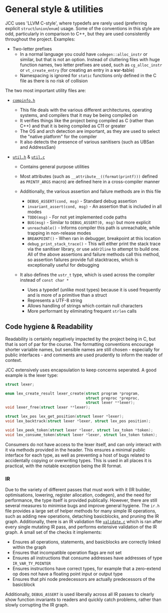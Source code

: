# General style & utilities

JCC uses 'LLVM C-style', where typedefs are rarely used (preferring explicit `struct`/`union`/`enum`) usage. Some of the conventions in this style are odd, particularly in comparison to C++, but they are used consistently throughout the project. Examples:
* Two-letter prefixes
  * In a normal language you could have `codegen::alloc_instr` or similar, but that is not an option. Instead of cluttering files with huge function names, two letter prefixes are used, such as `cg_alloc_instr` or `vt_create_entry` (for creating an entry in a **v**ar-**t**able)
  * Namespacing is ignored for `static` functions only defined in the C file as there is no risk of collision

The two most important utility files are:

* [`compinfo.h`](https://github.com/john-h-k/jcc/tree/main/src/compinfo.h)
  - This file deals with the various different architectures, operating systems, and compilers that it may be being compiled on
  - It verifies things like the project being compiled as C (rather than C++) and that it is being compiled as C11 or greater
  - The OS and arch detection are important, as they are used to select the "native platform" for the compiler
  - It also detects the presence of various sanitisers (such as UBSan and AddressSan)

* [`util.h`](https://github.com/john-h-k/jcc/tree/main/src/util.h) & [`util.c`](https://github.com/john-h-k/jcc/tree/main/src/util.c)
  - Contains general purpose utilities
  - Most attributes (such as `__attribute__((format(printf)))` defined as `PRINTF_ARGS` macro) are defined here in a cross-compiler manner
  - Additionally, the various assertion and failure methods are in this file
    - `DEBUG_ASSERT(cond, msg)` - Standard debug assertion
    - `invariant_assert(cond, msg)` - An assertion that is included in all modes
    - `TODO(msg)` - For not yet implemented code paths
    - `BUG(msg)` - Similar to `DEBUG_ASSERT(0, msg)` but more explicit
    - `unreachable()` - Informs compiler this path is unreachable, while trapping in non-release modes
    - `BREAKPOINT()` - When ran in debugger, breakpoint at this location
    - `debug_print_stack_trace()` - This will either print the stack trace via the sanitiser library, or use `addr2line` to attempt to build one. All of the above assertions and failure methods call this method, so assertion failures provide full stacktraces, which is exceptionally useful for debugging

  - It also defines the `ustr_t` type, which is used across the compiler instead of `const char *`
    - Uses a typedef (unlike most types) because it is used frequently and is more of a primitive than a struct
    - Represents a UTF-8 string
    - Allows handling of strings which contain null characters
    - More performant by eliminating frequent `strlen` calls
  
## Code hygiene & Readability

Readability is certainly negatively impacted by the project being in C, but that is sort of par for the course. The formatting conventions encourage shorter variable names, but sensible names are still chosen - especially for public interfaces - and comments are used prudently to inform the reader of context.

JCC extensively uses encapsulation to keep concerns seperated. A good example is the lexer type:

```c
struct lexer;

enum lex_create_result lexer_create(struct program *program,
                                    struct preproc *preproc,
                                    struct lexer **lexer);
void lexer_free(struct lexer **lexer);

struct lex_pos lex_get_position(struct lexer *lexer);
void lex_backtrack(struct lexer *lexer, struct lex_pos position);

void lex_peek_token(struct lexer *lexer, struct lex_token *token);
void lex_consume_token(struct lexer *lexer, struct lex_token token);

```

Consumers do not have access to the lexer itself, and can only interact with it via methods provided in the header. This ensures a minimal public interface for each type, as well as preventing a host of bugs related to accidentally copying or overwriting types. This is used in all places it is practical, with the notable exception being the IR format.

### IR

Due to the variety of different passes that must work with it (IR builder, optimisations, lowering, register allocation, codegen), and the need for performance, the type itself is provided publically. However, there are still several measures to minimise bugs and improve general hygiene. The `ir.h` file provides a large set of helper methods for many simple IR operations, such as adding new operations, detaching basicblocks, and pruning the IR graph. Additionally, there is an IR validation file [`validate.c`](https://github.com/john-h-k/jcc/tree/main/src/ir/validate.c) which is ran after every single mutating IR pass, and performs extensive validation of the IR graph. A small set of the checks it implements:

* Ensures all operations, statements, and basicblocks are correctly linked within the graph
* Ensures that incompatible operation flags are not set
* Ensures all instructions that consume addresses have addresses of type `IR_VAR_TY_POINTER`
* Ensures instructions have correct types, for example that a zero-extend op does not have a floating point input or output type
* Ensures that phi node predecessors are actually predecessors of the basicblock

Additionally, `DEBUG_ASSERT` is used liberally across all IR passes to clearly show function invariants to readers and quickly catch problems, rather than slowly corrupting the IR graph.
